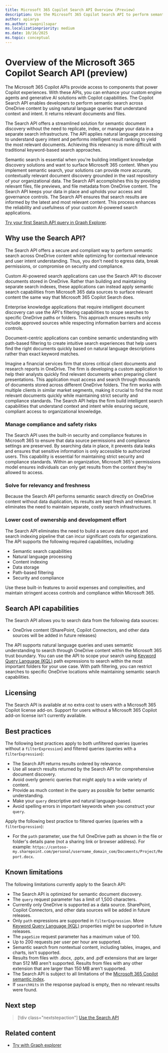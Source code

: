 ```yaml
---
title: Microsoft 365 Copilot Search API Overview (Preview)
description: Use the Microsoft 365 Copilot Search API to perform semantic search across OneDrive content using natural language queries with contextual understanding and intelligent results.
author: apiarya
ms.author: swapnilsapar
ms.localizationpriority: medium
ms.date: 10/16/2025
ms.topic: conceptual
---
```


# Overview of the Microsoft 365 Copilot Search API (preview)

The Microsoft 365 Copilot APIs provide access to components that power Copilot experiences. With these APIs, you can enhance your custom engine agents and generative AI solutions with Copilot capabilities. The Copilot Search API enables developers to perform semantic search across OneDrive content by using natural language queries that understand context and intent. It returns relevant documents and files.

The Search API offers a streamlined solution for semantic document discovery without the need to replicate, index, or manage your data in a separate search infrastructure. The API applies natural language processing to understand query intent and performs intelligent result ranking to yield the most relevant documents. Achieving this relevancy is more difficult with traditional keyword-based search approaches.

Semantic search is essential when you're building intelligent knowledge discovery solutions and want to surface Microsoft 365 content. When you implement semantic search, your solutions can provide more accurate, contextually relevant document discovery grounded in the vast repository of your organizational data. The Search API accomplishes this by providing relevant files, file previews, and file metadata from OneDrive content. The Search API keeps your data in place and upholds your access and governance controls. The Search API ensures that search results are informed by the latest and most relevant content. This process enhances the reliability and usefulness of your custom AI-powered search applications.

[Try your first Search API query in Graph Explorer](https://aka.ms/try_copilot_search_API_example_basic).

## Why use the Search API?

The Search API offers a secure and compliant way to perform semantic search across OneDrive content while optimizing for contextual relevance and user intent understanding. Thus, you don't need to egress data, break permissions, or compromise on security and compliance.

Custom AI-powered search applications can use the Search API to discover documents stored in OneDrive. Rather than building and maintaining separate search indexes, these applications can instead apply semantic search capabilities from Microsoft 365 data sources to surface relevant content the same way that Microsoft 365 Copilot Search does.

Enterprise knowledge applications that require intelligent document discovery can use the API's filtering capabilities to scope searches to specific OneDrive paths or folders. This approach ensures results only include approved sources while respecting information barriers and access controls.

Document-centric applications can combine semantic understanding with path-based filtering to create intuitive search experiences that help users find the right documents quickly based on natural language descriptions rather than exact keyword matches.

Imagine a financial services firm that stores critical client documents and research reports in OneDrive. The firm is developing a custom application to help their analysts quickly find relevant documents when preparing client presentations. This application must access and search through thousands of documents stored across different OneDrive folders. The firm works with multiple clients in similar market segments, making it crucial to find the most relevant documents quickly while maintaining strict security and compliance standards. The Search API helps the firm build intelligent search capabilities that understand context and intent while ensuring secure, compliant access to organizational knowledge.

### Manage compliance and safety risks

The Search API uses the built-in security and compliance features in Microsoft 365 to ensure that data source permissions and compliance settings are preserved. By searching data in place, it prevents data leaks and ensures that sensitive information is only accessible to authorized users. This capability is essential for maintaining strict security and compliance standards. Within an organization, Microsoft 365's permissions model ensures individuals can only get results from the content they're allowed to access.

### Solve for relevancy and freshness

Because the Search API performs semantic search directly on OneDrive content without data duplication, its results are kept fresh and relevant. It eliminates the need to maintain separate, costly search infrastructures.

### Lower cost of ownership and development effort

The Search API eliminates the need to build a secure data export and search indexing pipeline that can incur significant costs for organizations. The API supports the following required capabilities, including:

- Semantic search capabilities
- Natural language processing
- Content indexing
- Data storage
- Path-based filtering
- Security and compliance

Use these built-in features to avoid expenses and complexities, and maintain stringent access controls and compliance within Microsoft 365.

## Search API capabilities

The Search API allows you to search data from the following data sources:

- OneDrive content (SharePoint, Copilot Connectors, and other data sources will be added in future releases)

The API supports natural language queries and uses semantic understanding to search through OneDrive content within the Microsoft 365 trust boundary. You can use the API to scope your search using [Keyword Query Language (KQL)](/sharepoint/dev/general-development/keyword-query-language-kql-syntax-reference) path expressions to search within the most important folders for your use case. With path filtering, you can restrict searches to specific OneDrive locations while maintaining semantic search capabilities.

## Licensing

The Search API is available at no extra cost to users with a Microsoft 365 Copilot license add-on. Support for users without a Microsoft 365 Copilot add-on license isn't currently available.

## Best practices

The following best practices apply to both unfiltered queries (queries without a `filterExpression`) and filtered queries (queries with a `filterExpression`):

- The Search API returns results ordered by relevance.
- Use all search results returned by the Search API for comprehensive document discovery.
- Avoid overly generic queries that might apply to a wide variety of content.
- Provide as much context in the query as possible for better semantic understanding.
- Make your `query` descriptive and natural language-based.
- Avoid spelling errors in important keywords when you construct your `query`.

Apply the following best practice to filtered queries (queries with a `filterExpression`):

- For the `path` parameter, use the full OneDrive path as shown in the file or folder's details pane (not a sharing link or browser address). For example: `https://contoso-my.sharepoint.com/personal/username_domain_com/Documents/Project/Report.docx`.

## Known limitations

The following limitations currently apply to the Search API:

- The Search API is optimized for semantic document discovery.
- The `query` request parameter has a limit of 1,500 characters.
- Currently only OneDrive is supported as a data source. SharePoint, Copilot Connectors, and other data sources will be added in future releases.
- Only `path` expressions are supported in `filterExpression`. More [Keyword Query Language (KQL)](/sharepoint/dev/general-development/keyword-query-language-kql-syntax-reference) properties might be supported in future releases.
- The `pageSize` request parameter has a maximum value of 100.
- Up to 200 requests per user per hour are supported.
- Semantic search from nontextual content, including tables, images, and charts, isn't supported.
- Results from files with .docx, .pptx, and .pdf extensions that are larger than 512 MB aren't supported. Results from files with any other extension that are larger than 150 MB aren't supported.
- The Search API is subject to all limitations of the [Microsoft 365 Copilot semantic index](/microsoftsearch/semantic-index-for-copilot).
- If `searchHits` in the response payload is empty, then no relevant results were found.

## Next step

> [!div class="nextstepaction"]
> [Use the Search API](copilotroot-search.md)

## Related content

- [Try with Graph explorer](https://aka.ms/try_copilot_search_API_example_basic)
